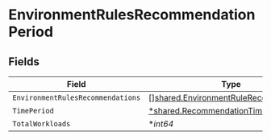 # EnvironmentRulesRecommendationPeriod


## Fields

| Field                                                                                                 | Type                                                                                                  | Required                                                                                              | Description                                                                                           |
| ----------------------------------------------------------------------------------------------------- | ----------------------------------------------------------------------------------------------------- | ----------------------------------------------------------------------------------------------------- | ----------------------------------------------------------------------------------------------------- |
| `EnvironmentRulesRecommendations`                                                                     | [][shared.EnvironmentRuleRecommendation](../../../pkg/models/shared/environmentrulerecommendation.md) | :heavy_minus_sign:                                                                                    | N/A                                                                                                   |
| `TimePeriod`                                                                                          | [*shared.RecommendationTimePeriod](../../../pkg/models/shared/recommendationtimeperiod.md)            | :heavy_minus_sign:                                                                                    | N/A                                                                                                   |
| `TotalWorkloads`                                                                                      | **int64*                                                                                              | :heavy_minus_sign:                                                                                    | N/A                                                                                                   |